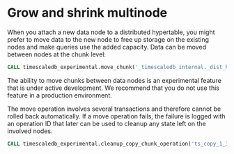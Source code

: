 # Grow and shrink multinode

<!----
Old content below here. --LKB 2021-10-19
-->

When you attach a new data node to a distributed hypertable, you might
prefer to move data to the new node to free up storage on the
existing nodes and make queries use the added capacity. Data can be
moved between nodes at the chunk level:

```sql
CALL timescaledb_experimental.move_chunk('_timescaledb_internal._dist_hyper_1_1_chunk', 'data_node_3', 'data_node_2');

```

<highlight type="warning">
The ability to move chunks between data nodes is an experimental
feature that is under active development. We recommend that you
do not use this feature in a production environment.
</highlight>

The move operation involves several transactions and therefore cannot
be rolled back automatically. If a move operation fails, the failure
is logged with an operation ID that later can be used to cleanup any
state left on the involved nodes.

```sql
CALL timescaledb_experimental.cleanup_copy_chunk_operation('ts_copy_1_31');
```
